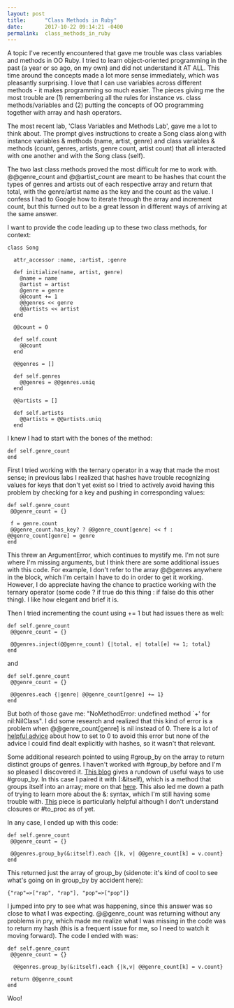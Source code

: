 ```yaml
---
layout: post
title:      "Class Methods in Ruby"
date:       2017-10-22 09:14:21 -0400
permalink:  class_methods_in_ruby
---
```


A topic I've recently encountered that gave me trouble was class variables and methods in OO Ruby. I tried to learn object-oriented programming in the past (a year or so ago, on my own) and did not understand it AT ALL. This time around the concepts made a lot more sense immediately, which was pleasantly surprising. I love that I can use variables across different methods - it makes programming so much easier. The pieces giving me the most trouble are (1) remembering all the rules for instance vs. class methods/variables and (2) putting the concepts of OO programming together with array and hash operators. 

The most recent lab, 'Class Variables and Methods Lab', gave me a lot to think about. The prompt gives instructions to create a Song class along with instance variables & methods (name, artist, genre) and class variables & methods (count, genres, artists, genre count, artist count) that all interacted with one another and with the Song class (self).

The two last class methods proved the most difficult for me to work with. @@genre_count and @@artist_count are meant to be hashes that count the types of genres and artists out of each respective array and return that total, with the genre/artist name as the key and the count as the value. I confess I had to Google how to iterate through the array and increment count, but this turned out to be a great lesson in different ways of arriving at the same answer.

I want to provide the code leading up to these two class methods, for context:

```
class Song

  attr_accessor :name, :artist, :genre

  def initialize(name, artist, genre)
    @name = name
    @artist = artist
    @genre = genre
    @@count += 1
    @@genres << genre
    @@artists << artist
  end

  @@count = 0

  def self.count
    @@count
  end

  @@genres = []

  def self.genres
    @@genres = @@genres.uniq
  end

  @@artists = []

  def self.artists
    @@artists = @@artists.uniq
  end

```

I knew I had to start with the bones of the method:

```
def self.genre_count
end
```

First I tried working with the ternary operator in a way that made the most sense; in previous labs I realized that hashes have trouble recognizing values for keys that don't yet exist so I tried to actively avoid having this problem by checking for a key and pushing in corresponding values:

```
def self.genre_count
 @@genre_count = {}

 f = genre.count
 @@genre_count.has_key? ? @@genre_count[genre] << f : @@genre_count[genre] = genre
end
```

This threw an ArgumentError, which continues to mystify me. I'm not sure where I'm missing arguments, but I think there are some additional issues with this code. For example, I don't refer to the array @@genres anywhere in the block, which I'm certain I have to do in order to get it working. However, I do appreciate having the chance to practice working with the ternary operator (some code ? if true do this thing : if false do this other thing). I like how elegant and brief it is. 

Then I tried incrementing the count using += 1 but had issues there as well:

```
def self.genre_count
 @@genre_count = {}
 
 @@genres.inject(@@genre_count) {|total, e| total[e] += 1; total}
end
```

and 

```
def self.genre_count
 @@genre_count = {}
 
 @@genres.each {|genre| @@genre_count[genre] += 1}
end
```

But both of those gave me: "NoMethodError: undefined method `+' for nil:NilClass". I did some research and realized that this kind of error is a problem when @@genre_count[genre] is nil instead of 0. There is a lot of [helpful advice](https://stackoverflow.com/questions/37715446/undefined-method-for-nilnilclass-ruby) about how to set to 0 to avoid this error but none of the advice I could find dealt explicitly with hashes, so it wasn't that relevant.

Some additional research pointed to using #group_by on the array to return distinct groups of genres. I haven't worked with #group_by before and I'm so pleased I discovered it. [This blog](http://gregpark.io/blog/ruby-group-by/) gives a rundown of useful ways to use #group_by. In this case I paired it with (:&itself), which is a method that groups itself into an array; more on that [here](http://www.rubydoc.info/github/rubyworks/facets/Object%3Aitself). This also led me down a path of trying to learn more about the &: syntax, which I'm still having some trouble with. [This](http://www.brianstorti.com/understanding-ruby-idiom-map-with-symbol/) piece is particularly helpful although I don't understand closures or #to_proc as of yet.

In any case, I ended up with this code:

```
def self.genre_count
 @@genre_count = {}
 
 @@genres.group_by(&:itself).each {|k, v| @@genre_count[k] = v.count}
end
```

This returned just the array of group_by (sidenote: it's kind of cool to see what's going on in group_by by accident here):

```
{"rap"=>["rap", "rap"], "pop"=>["pop"]}
```

I jumped into pry to see what was happening, since this answer was so close to what I was expecting. @@genre_count was returning without any problems in pry, which made me realize what I was missing in the code was to return my hash (this is a frequent issue for me, so I need to watch it moving forward). The code I ended with was:

```
def self.genre_count
 @@genre_count = {}

  @@genres.group_by(&:itself).each {|k,v| @@genre_count[k] = v.count}

 return @@genre_count
end
```

Woo! 






